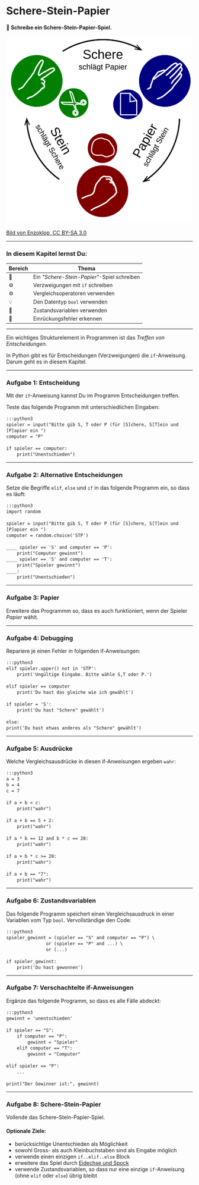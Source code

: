 
# Schere-Stein-Papier

**🎯 Schreibe ein Schere-Stein-Papier-Spiel.**

![](../images/Rock-paper-scissors_de.svg)

[Bild von Enzoklop, CC BY-SA 3.0](https://commons.wikimedia.org/w/index.php?curid=27958795)

----

### In diesem Kapitel lernst Du:

| Bereich | Thema |
|---------|-------|
| 💼 | Ein *"Schere-Stein-Papier"*-Spiel schreiben |
| ⚙ | Verzweigungen mit `if` schreiben |
| ⚙ | Vergleichsoperatoren verwenden |
| 💡 | Den Datentyp `bool` verwenden |
| 🔀 | Zustandsvariablen verwenden |
| 🐞 | Einrückungsfehler erkennen |

----

Ein wichtiges Strukturelement in Programmen ist das *Treffen von Entscheidungen*.

In Python gibt es für Entscheidungen (Verzweigungen) die `if`-Anweisung. Darum geht es in diesem Kapitel.

----

### Aufgabe 1: Entscheidung

Mit der `if`-Anweisung kannst Du im Programm Entscheidungen treffen.

Teste das folgende Programm mit unterschiedlichen Eingaben:

    :::python3
    spieler = input("Bitte gib S, T oder P (für [S]chere, S[T]ein und [P]apier ein ")
    computer = "P"

    if spieler == computer:
        print("Unentschieden")

----

### Aufgabe 2: Alternative Entscheidungen

Setze die Begriffe `elif`, `else` und `if` in das folgende Programm ein, so dass es läuft:

    :::python3
    import random

    spieler = input("Bitte gib S, T oder P (für [S]chere, S[T]ein und [P]apier ein ")
    computer = random.choice('STP')

    ____ spieler == 'S' and computer == 'P':
        print("Computer gewinnt")
    ____ spieler == 'S' and computer == 'T':
        print("Spieler gewinnt")
    ____:
        print("Unentschieden")

----

### Aufgabe 3: Papier

Erweitere das Programmm so, dass es auch funktioniert, wenn der Spieler *Papier* wählt.

----

### Aufgabe 4: Debugging

Repariere je einen Fehler in folgenden if-Anweisungen:

    :::python3
    elif spieler.upper() not in 'STP':
        print('Ungültige Eingabe. Bitte wähle S,T oder P.')

    elif spieler == computer
        print('Du hast das gleiche wie ich gewählt')

    if spieler = 'S':
        print('Du hast "Schere" gewählt')

    else:
    print('Du hast etwas anderes als "Schere" gewählt')

----

### Aufgabe 5: Ausdrücke

Welche Vergleichsausdrücke in diesen if-Anweisungen ergeben `wahr`:

    :::python3
    a = 3
    b = 4
    c = 7

    if a + b < c:
        print("wahr")

    if a + b == 5 + 2:
        print("wahr")

    if a * b == 12 and b * c == 28:
        print("wahr")

    if a + b * c >= 28:
        print("wahr")

    if a + b == "7":
        print("wahr")

----

### Aufgabe 6: Zustandsvariablen

Das folgende Programm speichert einen Vergleichsausdruck in einer Variablen vom Typ `bool`.
Vervollständige den Code:

    :::python3
    spieler_gewinnt = (spieler == "S" and computer == "P") \
                   or (spieler == "P" and ...) \
                   or (...)

    if spieler_gewinnt:
        print('Du hast gewonnen')

----

### Aufgabe 7: Verschachtelte if-Anweisungen

Ergänze das folgende Programm, so dass es alle Fälle abdeckt:

    :::python3
    gewinnt = 'unentschieden'

    if spieler == "S":
        if computer == "P":
            gewinnt = "Spieler"
        elif computer == "T":
            gewinnt = "Computer"

    elif spieler == "P":
        ...

    print("Der Gewinner ist:", gewinnt)

----

### Aufgabe 8: Schere-Stein-Papier

Vollende das Schere-Stein-Papier-Spiel.

#### Optionale Ziele:

* berücksichtige Unentschieden als Möglichkeit
* sowohl Gross- als auch Kleinbuchstaben sind als Eingabe möglich
* verwende einen einzigen `if..elif..else` Block
* erweitere das Spiel durch [Eidechse und Spock](https://en.wikipedia.org/wiki/Rock_paper_scissors#Additional_weapons)
* verwende Zustandsvariablen, so dass nur eine einzige `if`-Anweisung (ohne `elif` oder `else`) übrig bleibt
